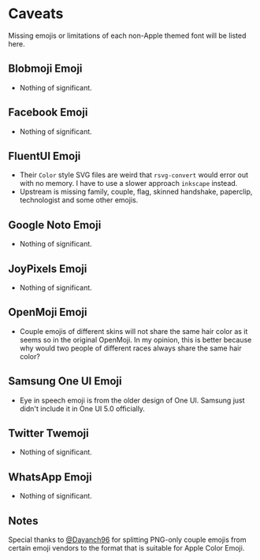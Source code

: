# Caveats

Missing emojis or limitations of each non-Apple themed font will be listed here.

## Blobmoji Emoji

- Nothing of significant.

## Facebook Emoji

- Nothing of significant.

## FluentUI Emoji

- Their `Color` style SVG files are weird that `rsvg-convert` would error out with no memory. I have to use a slower approach `inkscape` instead.
- Upstream is missing family, couple, flag, skinned handshake, paperclip, technologist and some other emojis.

## Google Noto Emoji

- Nothing of significant.

## JoyPixels Emoji

- Nothing of significant.

## OpenMoji Emoji

- Couple emojis of different skins will not share the same hair color as it seems so in the original OpenMoji. In my opinion, this is better because why would two people of different races always share the same hair color?

## Samsung One UI Emoji

- Eye in speech emoji is from the older design of One UI. Samsung just didn't include it in One UI 5.0 officially.

## Twitter Twemoji

- Nothing of significant.

## WhatsApp Emoji

- Nothing of significant.

## Notes

<!-- _PNGs only_: They come in PNGs which means adding silhouettes, handshake and couple emojis are difficult. If they were in SVGs, we can simply write a script to remove parts that we do not need. -->

Special thanks to [@Dayanch96](https://twitter.com/Dayanch96) for splitting PNG-only couple emojis from certain emoji vendors to the format that is suitable for Apple Color Emoji.

